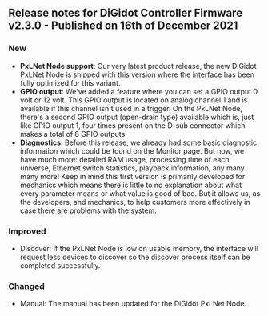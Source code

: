 ## Release notes for DiGidot Controller Firmware v2.3.0 - Published on 16th of December 2021 ##

### New ###
* **PxLNet Node support**: Our very latest product release, the new DiGidot PxLNet Node is shipped with this version where the interface has been fully optimized for this variant.
* **GPIO output**: We've added a feature where you can set a GPIO output 0 volt or 12 volt. This GPIO output is located on analog channel 1 and is available if this channel isn't used in a trigger. On the PxLNet Node, there's a second GPIO output (open-drain type) available which is, just like GPIO output 1, four times present on the D-sub connector which makes a total of 8 GPIO outputs. 
* **Diagnostics**: Before this release, we already had some basic diagnostic information which could be found on the Monitor page. But now, we have much more: detailed RAM usage, processing time of each universe, Ethernet switch statistics, playback information, any many many more! Keep in mind this first version is primarily developed for mechanics which means there is little to no explanation about what every parameter means or what value is good of bad. But it allows us, as the developers, and mechanics, to help customers more effectively in case there are problems with the system.

### Improved ###
* Discover: If the PxLNet Node is low on usable memory, the interface will request less devices to discover so the discover process itself can be completed successfully.

### Changed ###
* Manual: The manual has been updated for the DiGidot PxLNet Node.
